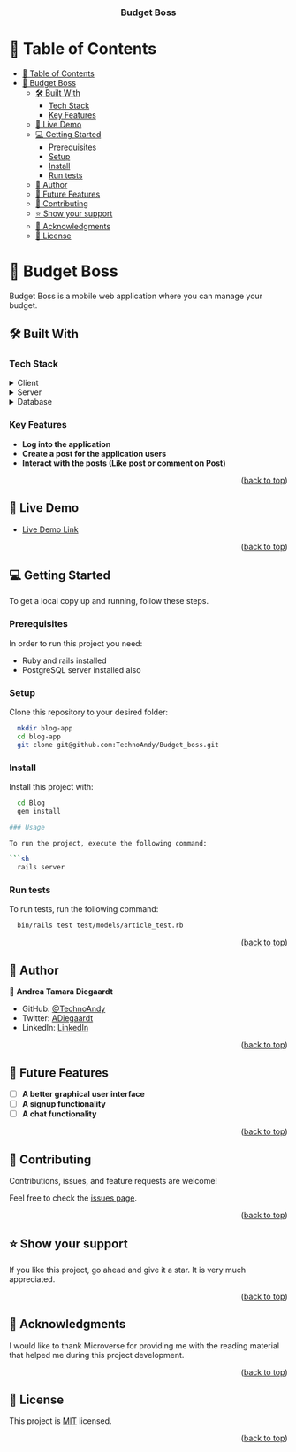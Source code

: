 <div align="center">
  <h3><b>Budget Boss</b></h3>
</div>

<!-- TABLE OF CONTENTS -->

# 📗 Table of Contents

- [📗 Table of Contents](#-table-of-contents)
- [📖 Budget Boss ](#-budget-boss-)
  - [🛠 Built With ](#-built-with-)
    - [Tech Stack ](#tech-stack-)
    - [Key Features ](#key-features-)
  - [🚀 Live Demo ](#-live-demo-)
  - [💻 Getting Started ](#-getting-started-)
    - [Prerequisites](#prerequisites)
    - [Setup](#setup)
    - [Install](#install)
    - [Run tests](#run-tests)
  - [👥 Author ](#-author-)
  - [🔭 Future Features ](#-future-features-)
  - [🤝 Contributing ](#-contributing-)
  - [⭐️ Show your support ](#️-show-your-support-)
  - [🙏 Acknowledgments ](#-acknowledgments-)
  - [📝 License ](#-license-)

<!-- PROJECT DESCRIPTION -->

# 📖 Budget Boss <a name="about-project"></a>

Budget Boss is a mobile web application where you can manage your budget.

## 🛠 Built With <a name="built-with"></a>

### Tech Stack <a name="tech-stack"></a>


<details>
  <summary>Client</summary>
  <ul>
    <li><a href="https://guides.rubyonrails.org/engines.html">Embbed Ruby (ERB)</a></li>
  </ul>
</details>

<details>
  <summary>Server</summary>
  <ul>
    <li><a href="https://rubyonrails.org/">Ruby on Rails</a></li>
  </ul>
</details>

<details>
<summary>Database</summary>
  <ul>
    <li><a href="https://www.postgresql.org/">PostgreSQL</a></li>
  </ul>
</details>

<!-- Features -->

### Key Features <a name="key-features"></a>

- **Log into the application**
- **Create a post for the application users**
- **Interact with the posts (Like post or comment on Post)**

<p align="right">(<a href="#readme-top">back to top</a>)</p>

## 🚀 Live Demo <a name="live-demo"></a>

- [Live Demo Link](https://budget-app-wod9.onrender.com/)

<p align="right">(<a href="#readme-top">back to top</a>)</p>

<!-- GETTING STARTED -->

## 💻 Getting Started <a name="getting-started"></a>


To get a local copy up and running, follow these steps.

### Prerequisites

In order to run this project you need:
 - Ruby and rails installed
- PostgreSQL server installed also

### Setup

Clone this repository to your desired folder:

```sh
  mkdir blog-app
  cd blog-app
  git clone git@github.com:TechnoAndy/Budget_boss.git
```

### Install

Install this project with:

```sh
  cd Blog
  gem install

### Usage

To run the project, execute the following command:

```sh
  rails server
```

### Run tests

To run tests, run the following command:

```sh
  bin/rails test test/models/article_test.rb
```

<p align="right">(<a href="#readme-top">back to top</a>)</p>

## 👥 Author <a name="authors"></a>


👤 **Andrea Tamara Diegaardt**

- GitHub: [@TechnoAndy](https://github.com/TechnoAndy)
- Twitter: [ADiegaardt](https://twitter.com/ADiegaardt)
- LinkedIn: [LinkedIn](https://www.linkedin.com/in/andy-diegaardt/)

<p align="right">(<a href="#readme-top">back to top</a>)</p>

## 🔭 Future Features <a name="future-features"></a>

- [ ] **A better graphical user interface**
- [ ] **A signup functionality**
- [ ] **A chat functionality**

<p align="right">(<a href="#readme-top">back to top</a>)</p>

<!-- CONTRIBUTING -->

## 🤝 Contributing <a name="contributing"></a>

Contributions, issues, and feature requests are welcome!

Feel free to check the [issues page](../../issues/).

<p align="right">(<a href="#readme-top">back to top</a>)</p>

<!-- SUPPORT -->

## ⭐️ Show your support <a name="support"></a>


If you like this project, go ahead and give it a star. It is very much appreciated.

<p align="right">(<a href="#readme-top">back to top</a>)</p>

<!-- ACKNOWLEDGEMENTS -->

## 🙏 Acknowledgments <a name="acknowledgements"></a>


I would like to thank Microverse for providing me with the reading material that helped me during this project development.

<p align="right">(<a href="#readme-top">back to top</a>)</p>


<!-- LICENSE -->

## 📝 License <a name="license"></a>

This project is [MIT](./LICENSE) licensed.

<p align="right">(<a href="#readme-top">back to top</a>)</p>